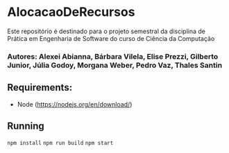 # AlocacaoDeRecursos
Este repositório é destinado para o projeto semestral da disciplina de Prática em Engenharia de Software do curso de Ciência da Computação

### Autores: Alexei Abianna, Bárbara Vilela, Elise Prezzi, Gilberto Junior, Júlia Godoy, Morgana Weber, Pedro Vaz, Thales Santin

## Requirements:
 - Node (https://nodejs.org/en/download/)

## Running
`npm install`
`npm run build`
`npm start`
